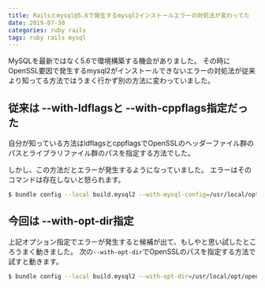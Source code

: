 ```yaml
---
title: Railsとmysql@5.6で発生するmysql2インストールエラーの対処法が変わってた
date: 2019-07-30
categories: ruby rails
tags: ruby rails mysql
---
```

MySQLを最新ではなく5.6で環境構築する機会がありました。
その時にOpenSSL要因で発生するmysql2がインストールできないエラーの対処法が従来より知ってる方法ではうまく行かず別の方法に変わっていました。

## 従来は --with-ldflagsと --with-cppflags指定だった

自分が知っている方法はldflagsとcppflagsでOpenSSLのヘッダーファイル群のパスとライブラリファイル群のパスを指定する方法でした。

しかし、この方法だとエラーが発生するようになっていました。
エラーはそのコマンドは存在しないと怒られます。

```sh
$ bundle config --local build.mysql2 --with-mysql-config=/usr/local/opt/mysql@5.6/bin/mysql_config --with-ldflags=-L/usr/local/opt/openssl/lib --with-cppflags=-I/usr/local/opt/openssl/include
```

## 今回は --with-opt-dir指定

上記オプション指定でエラーが発生すると候補が出て、もしやと思い試したところうまく動きました。
次の`--with-opt-dir`でOpenSSLのパスを指定する方法で試すと動きます。

```sh
$ bundle config --local build.mysql2 --with-opt-dir=/usr/local/opt/openssl
```
